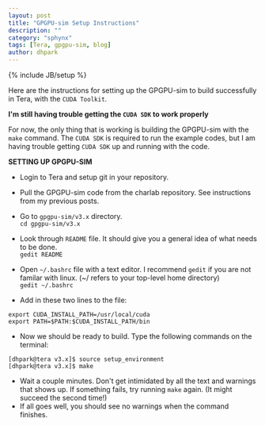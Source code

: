 ```yaml
---
layout: post
title: "GPGPU-sim Setup Instructions"
description: ""
category: "sphynx"
tags: [Tera, gpgpu-sim, blog]
author: dhpark
---
```

{% include JB/setup %}


Here are the instructions for setting up the GPGPU-sim to build successfully in Tera, with the `CUDA Toolkit`.

**I'm still having trouble getting the `CUDA SDK` to work properly**

For now, the only thing that is working is building the GPGPU-sim with the `make` command. 
The `CUDA SDK` is required to run the example codes, but I am having trouble getting `CUDA SDK` up and running with the code.

**SETTING UP GPGPU-SIM**  
* Login to Tera and setup git in your repository.  
* Pull the GPGPU-sim code from the charlab repository. See instructions from my previous posts.  
* Go to `gpgpu-sim/v3.x` directory.  
   `cd gpgpu-sim/v3.x`

* Look through `README` file. It should give you a general idea of what needs to be done.  
   `gedit README`  
* Open `~/.bashrc` file with a text editor. I recommend `gedit` if you are not familar with linux. (~/ refers to your top-level home directory)  
   `gedit ~/.bashrc`  
* Add in these two lines to the file: 
  
`export CUDA_INSTALL_PATH=/usr/local/cuda`  
`export PATH=$PATH:$CUDA_INSTALL_PATH/bin`  
  

* Now we should be ready to build. Type the following commands on the terminal:  
  
`[dhpark@tera v3.x]$ source setup_environment`  
`[dhpark@tera v3.x]$ make`  
  

* Wait a couple minutes. Don't get intimidated by all the text and warnings that shows up. If something fails, try running `make` again. (It might succeed the second time!)  
* If all goes well, you should see no warnings when the command finishes.
